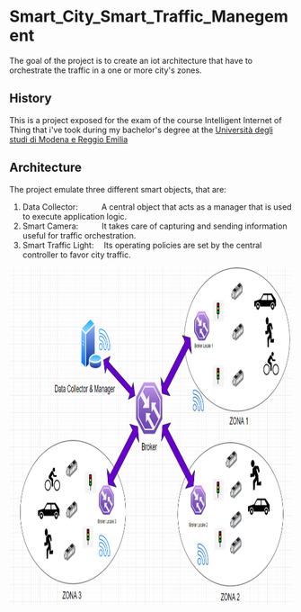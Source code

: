# Smart_City_Smart_Traffic_Manegement
The goal of the project is to create an iot architecture that have to orchestrate the traffic in a one or more city's zones.

## History
This is a project exposed for the exam of the course Intelligent Internet of Thing that i've took during my bachelor's degree at the [Università degli studi di Modena e Reggio Emilia](https://www.unimore.it/)

## Architecture
The project emulate three different smart objects, that are:
1. Data Collector:&emsp;&emsp;&emsp;A central object that acts as a manager that is used to execute application logic.
2. Smart Camera:&emsp;&emsp;&emsp;It takes care of capturing and sending information useful for traffic orchestration.         
3. Smart Traffic Light:&emsp; Its operating policies are set by the central controller to favor city traffic.

<img src="/Documentation/Immagini/Architettura.PNG" style="width:600px;height:600px;">
